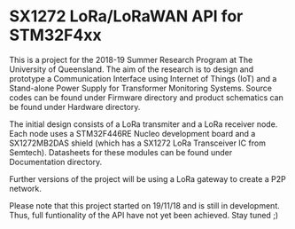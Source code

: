 # SX1272 LoRa/LoRaWAN API for STM32F4xx
This is a project for the 2018-19 Summer Research Program at The University of Queensland. The aim of the research is to design and prototype a Communication Interface using Internet of Things (IoT) and a Stand-alone Power Supply for Transformer Monitoring Systems. Source codes can be found under Firmware directory and product schematics can be found under Hardware directory.

The initial design consists of a LoRa transmiter and a LoRa receiver node. Each node uses a STM32F446RE Nucleo development board and a SX1272MB2DAS shield (which has a SX1272 LoRa Transceiver IC from Semtech). Datasheets for these modules can be found under Documentation directory.

Further versions of the project will be using a LoRa gateway to create a P2P network. 

Please note that this project started on 19/11/18 and is still in development. Thus, full funtionality of the API have not yet been achieved. Stay tuned ;)
